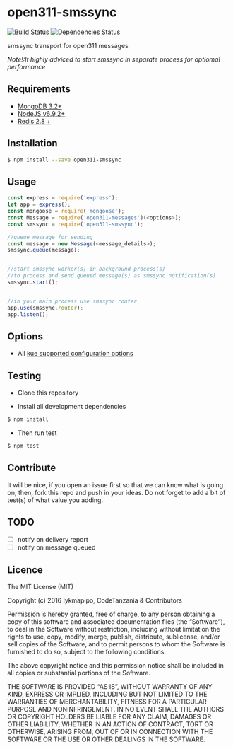 open311-smssync
================

[![Build Status](https://travis-ci.org/CodeTanzania/open311-smssync.svg?branch=master)](https://travis-ci.org/CodeTanzania/open311-smssync)
[![Dependencies Status](https://david-dm.org/CodeTanzania/open311-smssync/status.svg?style=flat-square)](https://david-dm.org/CodeTanzania/open311-smssync)

smssync transport for open311 messages

*Note!:It highly adviced to start smssync in separate process for optiomal performance*

## Requirements
- [MongoDB 3.2+](https://www.mongodb.com/)
- [NodeJS v6.9.2+](https://nodejs.org)
- [Redis 2.8 +](https://redis.io/)

## Installation
```sh
$ npm install --save open311-smssync
```

## Usage
```js
const express = require('express');
let app = express();
const mongoose = require('mongoose');
const Message = require('open311-messages')(<options>);
const smssync = require('open311-smssync');

//queue message for sending
const message = new Message(<message_details>);
smssync.queue(message);


//start smssync worker(s) in background process(s)
//to process and send queued message(s) as smssync notification(s)
smssync.start();


//in your main process use smssync router
app.use(smssync.router);
app.listen();
```

## Options
- All [kue supported configuration options](https://github.com/Automattic/kue#redis-connection-settings)



## Testing
* Clone this repository

* Install all development dependencies
```sh
$ npm install
```

* Then run test
```sh
$ npm test
```

## Contribute
It will be nice, if you open an issue first so that we can know what is going on, then, fork this repo and push in your ideas. Do not forget to add a bit of test(s) of what value you adding.

## TODO
- [ ] notify on delivery report
- [ ] notify on message queued

## Licence
The MIT License (MIT)

Copyright (c) 2016 lykmapipo, CodeTanzania & Contributors

Permission is hereby granted, free of charge, to any person obtaining a copy of this software and associated documentation files (the “Software”), to deal in the Software without restriction, including without limitation the rights to use, copy, modify, merge, publish, distribute, sublicense, and/or sell copies of the Software, and to permit persons to whom the Software is furnished to do so, subject to the following conditions:

The above copyright notice and this permission notice shall be included in all copies or substantial portions of the Software.

THE SOFTWARE IS PROVIDED “AS IS”, WITHOUT WARRANTY OF ANY KIND, EXPRESS OR IMPLIED, INCLUDING BUT NOT LIMITED TO THE WARRANTIES OF MERCHANTABILITY, FITNESS FOR A PARTICULAR PURPOSE AND NONINFRINGEMENT. IN NO EVENT SHALL THE AUTHORS OR COPYRIGHT HOLDERS BE LIABLE FOR ANY CLAIM, DAMAGES OR OTHER LIABILITY, WHETHER IN AN ACTION OF CONTRACT, TORT OR OTHERWISE, ARISING FROM, OUT OF OR IN CONNECTION WITH THE SOFTWARE OR THE USE OR OTHER DEALINGS IN THE SOFTWARE. 